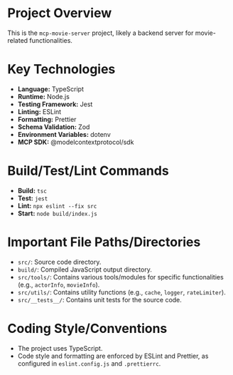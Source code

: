 # Project Overview

This is the `mcp-movie-server` project, likely a backend server for movie-related functionalities.

# Key Technologies

- **Language:** TypeScript
- **Runtime:** Node.js
- **Testing Framework:** Jest
- **Linting:** ESLint
- **Formatting:** Prettier
- **Schema Validation:** Zod
- **Environment Variables:** dotenv
- **MCP SDK:** @modelcontextprotocol/sdk

# Build/Test/Lint Commands

- **Build:** `tsc`
- **Test:** `jest`
- **Lint:** `npx eslint --fix src`
- **Start:** `node build/index.js`

# Important File Paths/Directories

- `src/`: Source code directory.
- `build/`: Compiled JavaScript output directory.
- `src/tools/`: Contains various tools/modules for specific functionalities (e.g., `actorInfo`, `movieInfo`).
- `src/utils/`: Contains utility functions (e.g., `cache`, `logger`, `rateLimiter`).
- `src/__tests__/`: Contains unit tests for the source code.

# Coding Style/Conventions

- The project uses TypeScript.
- Code style and formatting are enforced by ESLint and Prettier, as configured in `eslint.config.js` and `.prettierrc`.
